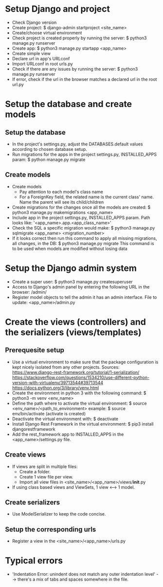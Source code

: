 
# Setup Django and project

- Check Django version
- Create project:
$ django-admin startproject <site_name>
- Create/choose virtual environment
- Check project is created properly by running the server:
$ python3 manage.py runserver
- Create app:
$ python3 manage.py startapp <app_name>
- Create simple view
- Declare url in app's URLconf
- Import URLconf in root urls.py
- Check if there are any issues by running the server:
$ python3 manage.py runserver
- If error, check if the url in the browser matches a declared url in the root url.py

# Setup the database and create models

## Setup the database

- In the project's settings.py, adjust the DATABASES.default values according to chosen database setup.
- Run migrations for the apps in the project settings.py, INSTALLED_APPS param:
$ python manage.py migrate

## Create models

- Create models
    - Pay attention to each model's class name
    - For a ForeignKey field, the related name is the current class' name. Name the parent will see its child/children
- Create migrations for the changes once all the models are created:
$ python3 manage.py makemigrations <app_name>
- Include app in the project settings.py, INSTALLED_APPS param. Path looks like:
'<app_name>.app.<app_class_name>'
- Check the SQL a specific migration would make:
$ python3 manage.py sqlmigrate <app_name> <migration_number>
- If it looks correct then run this command to apply all missing migrations, all changes, in the DB:
$ python3 manage.py migrate
This command is to be used when models are modified without losing data

# Setup the Django admin system
- Create a super user:
$ python3 manage.py createsuperuser
- Access to Django's admin panel by entering the following URL in the browser:
<domain>/admin/
- Register model objects to tell the admin it has an admin interface. File to update:
<app_name>/admin.py

# Create the views (controllers) and the serializers (views/templates)

## Prerequesite setup

- Use a virtual environment to make sure that the package configuration is kept nicely isolated from any other projects.
Sources:
https://www.django-rest-framework.org/tutorial/1-serialization/
https://stackoverflow.com/questions/1534210/use-different-python-version-with-virtualenv/39713544#39713544
https://docs.python.org/3/library/venv.html
- Create the environment in python 3 with the following command:
$ python3 -m venv <env_name>
- Define the path where to activate the virtual environment:
$ source <env_name>/<path_to_environment>
example:
$ source env/bin/activate
(activate is created)
- Deactivate the virtual environment with:
$ deactivate
- Install Django Rest Framework in the virtual environment:
$ pip3 install djangorestframework
- Add the rest_framework app to INSTALLED_APPS in the <app_name>/settings.py file.

## Create views
- If views are split in multiple files:
    - Create a <views> folder.
    - Create 1 view file per view.
    - Import all view files in <site_name>/<app_name>/views/__init__.py
- If using class based views and ViewSets, 1 view <--> 1 model.

## Create serializers
- Use ModelSerializer to keep the code concise.


## Setup the corresponding urls
- Register a view in the <site_name>/<app_name>/urls.py


# Typical errors
-  'Indentation Error: unindent does not match any outer indentation level'
--> there's a mix of tabs and spaces somewhere in the file.